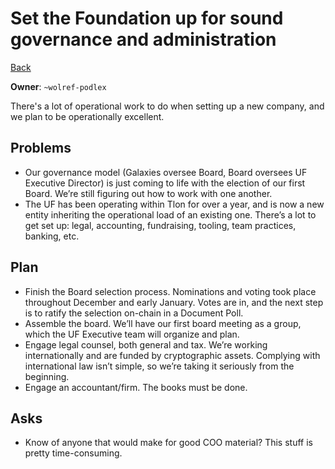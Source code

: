 # Set the Foundation up for sound governance and administration

[Back](/../../#Q1)

**Owner**: `~wolref-podlex`

There's a lot of operational work to do when setting up a new company, and we
plan to be operationally excellent.

## Problems

- Our governance model (Galaxies oversee Board, Board oversees UF Executive
  Director) is just coming to life with the election of our first Board. We’re
  still figuring out how to work with one another.
- The UF has been operating within Tlon for over a year, and is now a new entity
  inheriting the operational load of an existing one. There’s a lot to get set
  up: legal, accounting, fundraising, tooling, team practices, banking, etc.

## Plan

- Finish the Board selection process. Nominations and voting took place
  throughout December and early January. Votes are in, and the next step is to
  ratify the selection on-chain in a Document Poll.
- Assemble the board. We’ll have our first board meeting as a group, which the
  UF Executive team will organize and plan.
- Engage legal counsel, both general and tax. We’re working internationally and
  are funded by cryptographic assets. Complying with international law isn’t
  simple, so we’re taking it seriously from the beginning.
- Engage an accountant/firm. The books must be done.

## Asks

- Know of anyone that would make for good COO material? This stuff is pretty
  time-consuming.
